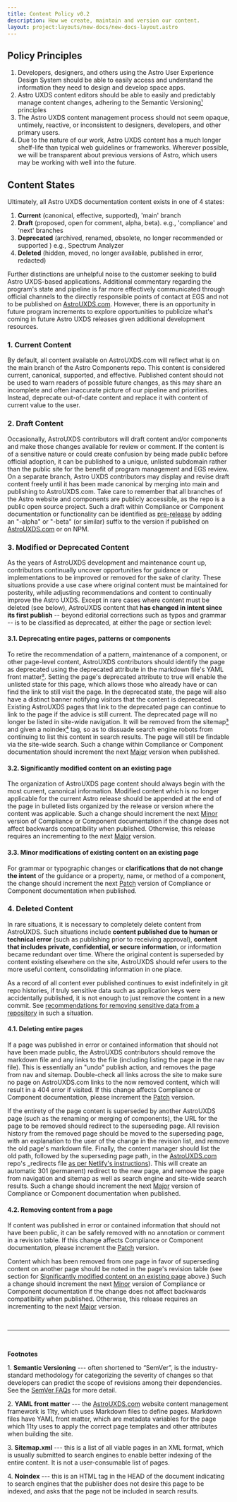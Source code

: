 ```yaml
---
title: Content Policy v0.2
description: How we create, maintain and version our content.
layout: project:layouts/new-docs/new-docs-layout.astro
---
```


## Policy Principles

1. Developers, designers, and others using the Astro User Experience Design System should be able to easily access and understand the information they need to design and develop space apps.
2. Astro UXDS content editors should be able to easily and predictably manage content changes, adhering to the Semantic Versioning[¹](#footnote-1) principles
3. The Astro UXDS content management process should not seem opaque, untimely, reactive, or inconsistent to designers, developers, and other primary users.
4. Due to the nature of our work, Astro UXDS content has a much longer shelf-life than typical web guidelines or frameworks. Wherever possible, we will be transparent about previous versions of Astro, which users may be working with well into the future.

## Content States

Ultimately, all Astro UXDS documentation content exists in one of 4 states:

1. **Current** (canonical, effective, supported), 'main' branch
2. **Draft** (proposed, open for comment, alpha, beta). e.g., 'compliance' and 'next' branches
3. **Deprecated** (archived, renamed, obsolete, no longer recommended or supported ) e.g., Spectrum Analyzer
4. **Deleted** (hidden, moved, no longer available, published in error, redacted)

Further distinctions are unhelpful noise to the customer seeking to build Astro UXDS-based applications. Additional commentary regarding the program's state and pipeline is far more effectively communicated through official channels to the directly responsible points of contact at EGS and not to be published on [AstroUXDS.com](https://www.astrouxds.com/). However, there is an opportunity in future program increments to explore opportunities to publicize what's coming in future Astro UXDS releases given additional development resources.

### 1\. Current Content

By default, all content available on AstroUXDS.com will reflect what is on the main branch of the Astro Components repo. This content is considered current, canonical, supported, and effective. Published content should not be used to warn readers of possible future changes, as this may share an incomplete and often inaccurate picture of our pipeline and priorities. Instead, deprecate out-of-date content and replace it with content of current value to the user.

### 2\. Draft Content

Occasionally, AstroUXDS contributors will draft content and/or components and make those changes available for review or comment. If the content is of a sensitive nature or could create confusion by being made public before official adoption, it can be published to a unique, unlisted subdomain rather than the public site for the benefit of program management and EGS review. On a separate branch, Astro UXDS contributors may display and revise draft content freely until it has been made canonical by merging into main and publishing to AstroUXDS.com. Take care to remember that all branches of the Astro website and components are publicly accessible, as the repo is a public open source project. Such a draft within Compliance or Component documentation or functionality can be identified as [pre-release](https://semver.org/#spec-item-9) by adding an "-alpha" or "-beta" (or similar) suffix to the version if published on [AstroUXDS.com](https://www.astrouxds.com/) or on NPM.

### 3\. Modified or Deprecated Content

As the years of AstroUXDS development and maintenance count up, contributors continually uncover opportunities for guidance or implementations to be improved or removed for the sake of clarity. These situations provide a use case where original content must be maintained for posterity, while adjusting recommendations and content to continually improve the Astro UXDS. Except in rare cases where content must be deleted (see below), AstroUXDS content that **has changed in intent since its first publish** -- beyond editorial corrections such as typos and grammar -- is to be classified as deprecated, at either the page or section level:

#### 3.1. Deprecating entire pages, patterns or components

To retire the recommendation of a pattern, maintenance of a component, or other page-level content, AstroUXDS contributors should identify the page as deprecated using the deprecated attribute in the markdown file's YAML front matter[²](#footnote-2). Setting the page's deprecated attribute to true will enable the unlisted state for this page, which allows those who already have or can find the link to still visit the page. In the deprecated state, the page will also have a distinct banner notifying visitors that the content is deprecated. Existing AstroUXDS pages that link to the deprecated page can continue to link to the page if the advice is still current. The deprecated page will no longer be listed in site-wide navigation. It will be removed from the sitemap[³](#footnote-3) and given a noindex[⁴](#footnote-4) tag, so as to dissuade search engine robots from continuing to list this content in search results. The page will still be findable via the site-wide search. Such a change within Compliance or Component documentation should increment the next [Major](https://semver.org/#spec-item-8) version when published.

#### 3.2. Significantly modified content on an existing page

The organization of AstroUXDS page content should always begin with the most current, canonical information. Modified content which is no longer applicable for the current Astro release should be appended at the end of the page in bulleted lists organized by the release or version where the content was applicable. Such a change should increment the next [Minor](https://semver.org/#spec-item-7) version of Compliance or Component documentation if the change does not affect backwards compatibility when published. Otherwise, this release requires an incrementing to the next [Major](https://semver.org/#spec-item-8) version.

#### 3.3. Minor modifications of existing content on an existing page

For grammar or typographic changes or **clarifications that do not change the intent** of the guidance or a property, name, or method of a component, the change should increment the next [Patch](https://semver.org/#spec-item-6) version of Compliance or Component documentation when published.

### 4\. Deleted Content

In rare situations, it is necessary to completely delete content from AstroUXDS. Such situations include **content published due to human or technical error** (such as publishing prior to receiving approval), **content that includes private, confidential, or secure information**, or information became redundant over time. Where the original content is superseded by content existing elsewhere on the site, AstroUXDS should refer users to the more useful content, consolidating information in one place.

As a record of all content ever published continues to exist indefinitely in git repo histories, if truly sensitive data such as application keys were accidentally published, it is not enough to just remove the content in a new commit. See [recommendations for removing sensitive data from a repository](https://help.github.com/en/github/authenticating-to-github/removing-sensitive-data-from-a-repository) in such a situation.

#### 4.1. Deleting entire pages

If a page was published in error or contained information that should not have been made public, the AstroUXDS contributors should remove the markdown file and any links to the file (including listing the page in the nav file). This is essentially an "undo" publish action, and removes the page from nav and sitemap. Double-check all links across the site to make sure no page on AstroUXDS.com links to the now removed content, which will result in a 404 error if visited. If this change affects Compliance or Component documentation, please increment the [Patch](https://semver.org/#spec-item-6) version.

If the entirety of the page content is superseded by another AstroUXDS page (such as the renaming or merging of components), the URL for the page to be removed should redirect to the superseding page. All revision history from the removed page should be moved to the superseding page, with an explanation to the user of the change in the revision list, and remove the old page's markdown file. Finally, the content manager should list the old path, followed by the superseding page path, in the [AstroUXDS.com](https://www.astrouxds.com/) repo's \_redirects file [as per Netlify's instructions](https://docs.netlify.com/routing/redirects/)). This will create an automatic 301 (permanent) redirect to the new page, and remove the page from navigation and sitemap as well as search engine and site-wide search results. Such a change should increment the next [Major](https://semver.org/#spec-item-8) version of Compliance or Component documentation when published.

#### 4.2. Removing content from a page

If content was published in error or contained information that should not have been public, it can be safely removed with no annotation or comment in a revision table. If this change affects Compliance or Component documentation, please increment the [Patch](https://semver.org/#spec-item-6) version.

Content which has been removed from one page in favor of superseding content on another page should be noted in the page's revision table (see section for [Significantly modified content on an existing page](#3.2.-significantly-modified-content-on-an-existing-page) above.) Such a change should increment the next [Minor](https://semver.org/#spec-item-7) version of Compliance or Component documentation if the change does not affect backwards compatibility when published. Otherwise, this release requires an incrementing to the next [Major](https://semver.org/#spec-item-8) version.

<br>

---

<br>

**Footnotes**

1\. <a name="footnote-1"></a>**Semantic Versioning** --- often shortened to “SemVer”, is the industry-standard methodology for categorizing the severity of changes so that developers can predict the scope of revisions among their dependencies. See the [SemVer FAQs](https://semver.org/#why-use-semantic-versioning) for more detail.

2\. <a name="footnote-2"></a>**YAML front matter** --- the [AstroUXDS.com](https://www.astrouxds.com/) website content management framework is 11ty, which uses Markdown files to define pages. Markdown files have YAML front matter, which are metadata variables for the page which 11ty uses to apply the correct page templates and other attributes when building the site.

3\. <a name="footnote-3"></a>**Sitemap.xml** --- this is a list of all viable pages in an XML format, which is usually submitted to search engines to enable better indexing of the entire content. It is not a user-consumable list of pages.

4\. <a name="footnote-4"></a>**Noindex** --- this is an HTML tag in the HEAD of the document indicating to search engines that the publisher does not desire this page to be indexed, and asks that the page not be included in search results.
